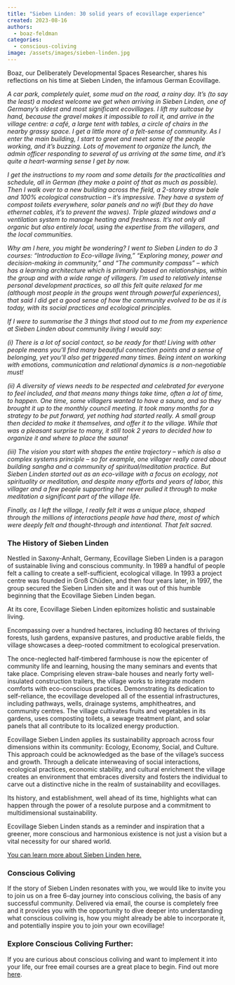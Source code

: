 ```yaml
---
title: "Sieben Linden: 30 solid years of ecovillage experience"
created: 2023-08-16
authors: 
  - boaz-feldman
categories: 
  - conscious-coliving
image: /assets/images/sieben-linden.jpg
---
```


Boaz, our Deliberately Developmental Spaces Researcher, shares his reflections on his time at Sieben Linden, the infamous German Ecovillage.

_A car park, completely quiet, some mud on the road, a rainy day. It’s (to say the least) a modest welcome we get when arriving in Sieben Linden, one of Germany’s oldest and most significant ecovillages. I lift my suitcase by hand, because the gravel makes it impossible to roll it, and arrive in the village centre: a café, a large tent with tables, a circle of chairs in the nearby grassy space. I get a little more of a felt-sense of community. As I enter the main building, I start to greet and meet some of the people working, and it’s buzzing. Lots of movement to organize the lunch, the admin officer responding to several of us arriving at the same time, and it’s quite a heart-warming sense I get by now._

_I get the instructions to my room and some details for the practicalities and schedule, all in German (they make a point of that as much as possible). Then I walk over to a new building across the field, a 2-storey straw bale and 100% ecological construction – it’s impressive. They have a system of compost toilets everywhere, solar panels and no wifi (but they do have ethernet cables, it’s to prevent the waves). Triple glazed windows and a ventilation system to manage heating and freshness. It’s not only all organic but also entirely local, using the expertise from the villagers, and the local communities._

_Why am I here, you might be wondering? I went to Sieben Linden to do 3 courses: “Introduction to Eco-village living,” “Exploring money, power and decision-making in community,” and “The community compass” – which has a learning architecture which is primarily based on relationships, within the group and with a wide range of villagers. I’m used to relatively intense personal development practices, so all this felt quite relaxed for me (although most people in the groups went through powerful experiences), that said I did get a good sense of how the community evolved to be as it is today, with its social practices and ecological principles._ 

_If I were to summarise the 3 things that stood out to me from my experience at Sieben Linden about community living I would say:_

_(i) There is a lot of social contact, so be ready for that! Living with other people means you’ll find many beautiful connection points and a sense of belonging, yet you’ll also get triggered many times. Being intent on working with emotions, communication and relational dynamics is a non-negotiable must!_

_(ii) A diversity of views needs to be respected and celebrated for everyone to feel included, and that means many things take time, often a lot of time, to happen. One time, some villagers wanted to have a sauna, and so they brought it up to the monthly council meeting. It took many months for a strategy to be put forward, yet nothing had started really. A small group then decided to make it themselves, and offer it to the village. While that was a pleasant surprise to many, it still took 2 years to decided how to organize it and where to place the sauna!_

_(iii) The vision you start with shapes the entire trajectory – which is also a complex systems principle – so for example, one villager really cared about building sangha and a community of spiritual/meditation practice. But Sieben Linden started out as an eco-village with a focus on ecology, not spirituality or meditation, and despite many efforts and years of labor, this villager and a few people supporting her never pulled it through to make meditation a significant part of the village life._

_Finally, as I left the village, I really felt it was a unique place, shaped through the millions of interactions people have had there, most of which were deeply felt and thought-through and intentional. That felt sacred._

### The History of Sieben Linden

Nestled in Saxony-Anhalt, Germany, Ecovillage Sieben Linden is a paragon of sustainable living and conscious community. In 1989 a handful of people felt a calling to create a self-sufficient, ecological village. In 1993 a project centre was founded in Groß Chüden, and then four years later, in 1997, the group secured the Sieben Linden site and it was out of this humble beginning that the Ecovillage Sieben Linden began.

At its core, Ecovillage Sieben Linden epitomizes holistic and sustainable living. 

Encompassing over a hundred hectares, including 80 hectares of thriving forests, lush gardens, expansive pastures, and productive arable fields, the village showcases a deep-rooted commitment to ecological preservation.

The once-neglected half-timbered farmhouse is now the epicenter of community life and learning, housing the many seminars and events that take place. Comprising eleven straw-bale houses and nearly forty well-insulated construction trailers, the village works to integrate modern comforts with eco-conscious practices. Demonstrating its dedication to self-reliance, the ecovillage developed all of the essential infrastructures, including pathways, wells, drainage systems, amphitheatres, and community centres. The village cultivates fruits and vegetables in its gardens, uses composting toilets, a sewage treatment plant, and solar panels that all contribute to its localized energy production. 

Ecovillage Sieben Linden applies its sustainability approach across four dimensions within its community: Ecology, Economy, Social, and Culture. This approach could be acknowledged as the base of the village’s success and growth. Through a delicate interweaving of social interactions, ecological practices, economic stability, and cultural enrichment the village creates an environment that embraces diversity and fosters the individual to carve out a distinctive niche in the realm of sustainability and ecovillages. 

Its history, and establishment, well ahead of its time, highlights what can happen through the power of a resolute purpose and a commitment to multidimensional sustainability. 

Ecovillage Sieben Linden stands as a reminder and inspiration that a greener, more conscious and harmonious existence is not just a vision but a vital necessity for our shared world.

[You can learn more about Sieben Linden here.](https://lernort.siebenlinden.org/en/)

### Conscious Coliving
If the story of Sieben Linden resonates with you, we would like to invite you to join us on a free 6-day journey into conscious coliving, the basis of any successful community. Delivered via email, the course is completely free and it provides you with the opportunity to dive deeper into understanding what conscious coliving is, how you might already be able to incorporate it, and potentially inspire you to join your own ecovillage! 

### Explore Conscious Coliving Further: 

If you are curious about conscious coliving and want to implement it into your life, our free email courses are a great place to begin. 
Find out more [here](https://lifeitself.org/conscious-coliving).
